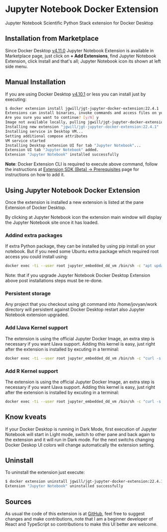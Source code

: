 # Jupyter Notebook Docker Extension

Jupyter Notebook Scientific Python Stack extension for Docker Desktop

## Installation from Marketplace

Since Docker Desktop [v4.11.0](https://docs.docker.com/desktop/release-notes/#docker-desktop-4110) Jupyter Notebook Extension is available in Marketplace page, just click on **+ Add Extensions**, find Jupyter Notebook Extension, click Install and that's all; Jupyter Notebook icon its shown at left side menu.

## Manual Installation

If you are using Docker Desktop [v4.10.1](https://docs.docker.com/desktop/release-notes/#docker-desktop-4101) or less  you can install just by executing:

```bash
$ docker extension install jgwill/jgt-jupyter-docker-extension:22.4.1
Extensions can install binaries, invoke commands and access files on your machine.
Are you sure you want to continue? [y/N] y
Image not available locally, pulling jgwill/jgt-jupyter-docker-extension:22.4.1...
Installing new extension "jgwill/jgt-jupyter-docker-extension:22.4.1"
Installing service in Desktop VM...
Setting additional compose attributes
VM service started
Installing Desktop extension UI for tab "Jupyter Notebook"...
Extension UI tab "Jupyter Notebook" added.
Extension "Jupyter Notebook" installed successfully
```

**Note**: Docker Extension CLI is required to execute above command, follow the instructions at [Extension SDK (Beta) -> Prerequisites](https://docs.docker.com/desktop/extensions-sdk/#prerequisites) page for instructions on how to add it.

## Using Jupyter Notebook Docker Extension

Once the extension is installed a new extension is listed at the pane Extension of Docker Desktop.

By clicking at Jupyter Notebook icon the extension main window will display the Jupyter Notebook site once it has loaded.

### Addind extra packages

If extra Python package, they can be installed by using pip install on your notebook.
But if you need some Ubuntu extra package which required root access you could install using:

```bash
docker exec -ti --user root jupyter_embedded_dd_vm /bin/sh -c "apt update && apt install tcpdump"
```

Note: that if you upgrade Jupyter Notebook Docker Desktop Extension above post installations steps must be re-done.

### Persistent storage

Any project that you checkout using git command into /home/jovyan/work directory will persistent against Docker Desktop restart also Jupyter Notebook extension upgraded.

### Add IJava Kernel support

The extension is using the official Jupyter Docker Image, an extra step is necessary if you want IJava support.
Adding this kernel is easy, just right after the extension is installed by excuting in a terminal:

```bash
docker exec -ti --user root jupyter_embedded_dd_vm /bin/sh -c "curl -s https://raw.githubusercontent.com/jgwill/jgt-jupyter-docker-extension/main/addJava.sh | bash"
```

### Add R Kernel support

The extension is using the official Jupyter Docker Image, an extra step is necessary if you want IJava support.
Adding this kernel is easy, just right after the extension is installed by excuting in a terminal:

```bash
docker exec -ti --user root jupyter_embedded_dd_vm /bin/sh -c "curl -s https://raw.githubusercontent.com/jgwill/jgt-jupyter-docker-extension/main/addR.sh | bash"
```

## Know kveats

If your Docker Desktop is running in Dark Mode, first execution of Jupyter Notebook will start in Light mode, switch to other pane and back again to the extension and it will run in Dark mode. For the next switchs changing Docker Deskop UI colors will change automatically the extension setting.

## Uninstall

To uninstall the extension just execute:

```bash
$ docker extension uninstall jgwill/jgt-jupyter-docker-extension:22.4.1
Extension "Jupyter Notebook" uninstalled successfully
```

## Sources

As usual the code of this extension is at [GitHub](https://github.com/jgwill/jgt-jupyter-docker-extension), feel free to suggest changes and make contributions, note that I am a beginner developer of React and TypeScript so contributions to make this UI better are welcome.

